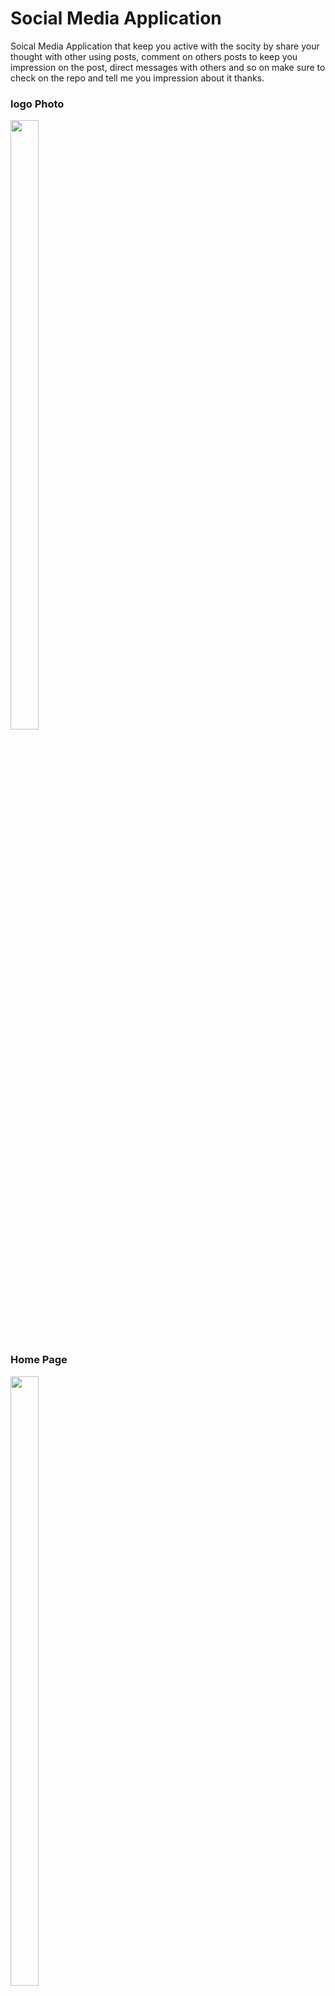 # Social Media Application 
Soical Media Application that keep you active with the socity by share your thought with other using posts, comment on others posts to keep you impression on the post, 
direct messages with others and so on make sure to check on the repo and tell me you impression about it thanks.

### logo Photo
<img src="https://firebasestorage.googleapis.com/v0/b/postappwithkotlin.appspot.com/o/Activities%2Fsocilate.png?alt=media&token=b2614173-6aa8-44b0-ac30-ad9de64fe15d" 
width="30%" height="50%">

### Home Page
<img src="https://firebasestorage.googleapis.com/v0/b/postappwithkotlin.appspot.com/o/Activities%2FScreenshot_20230710_062829.png?alt=media&token=a033422b-576e-4b9d-bb6a-d3203d6db3df" 
width="30%" height="50%">
